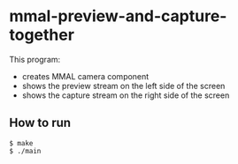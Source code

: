 # mmal-preview-and-capture-together

This program:

* creates MMAL camera component
* shows the preview stream on the left side of the screen
* shows the capture stream on the right side of the screen


## How to run

```
$ make
$ ./main
```
